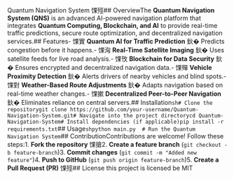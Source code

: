  Quantum Navigation System 馃殌## OverviewThe **Quantum Navigation System (QNS)** is an advanced AI-powered navigation platform that integrates **Quantum Computing, Blockchain, and AI** to provide real-time traffic predictions, secure route optimization, and decentralized navigation services.## Features- 馃實 **Quantum AI for Traffic Prediction** 鈥� Predicts congestion before it happens.- 馃洶 **Real-Time Satellite Imaging** 鈥� Uses satellite feeds for live road analysis.- 馃攼 **Blockchain for Data Security** 鈥� Ensures encrypted and decentralized navigation data.- 馃殫 **Vehicle Proximity Detection** 鈥� Alerts drivers of nearby vehicles and blind spots.- 馃對 **Weather-Based Route Adjustments** 鈥� Adapts navigation based on real-time weather changes.- 馃摗 **Decentralized Peer-to-Peer Navigation** 鈥� Eliminates reliance on central servers.## Installation```sh# Clone the repositorygit clone https://github.com/your-username/Quantum-Navigation-System.git# Navigate into the project directorycd Quantum-Navigation-System# Install dependencies (if applicable)pip install -r requirements.txt```## Usage```shpython main.py  # Run the Quantum Navigation System```## ContributionContributions are welcome! Follow these steps:1. **Fork the repository** 馃搶2. **Create a feature branch** (`git checkout -b feature-branch`)3. **Commit changes** (`git commit -m "Added new feature"`)4. **Push to GitHub** (`git push origin feature-branch`)5. **Create a Pull Request (PR)** 馃殌## License this project is licensed be MIT

